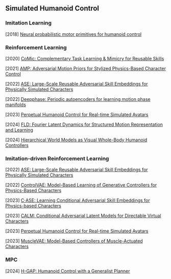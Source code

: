 ## Simulated Humanoid Control

### Imitation Learning

[2018] [Neural probabilistic motor primitives for humanoid control](https://arxiv.org/abs/1811.11711)



### Reinforcement Learning

[2020] [CoMic: Complementary Task Learning & Mimicry for Reusable Skills](https://proceedings.mlr.press/v119/hasenclever20a/hasenclever20a.pdf)

[2021] [AMP: Adversarial Motion Priors for Stylized Physics-Based Character Control](https://arxiv.org/abs/2104.02180)

[2022] [ASE: Large-Scale Reusable Adversarial Skill Embeddings for Physically Simulated Characters](https://arxiv.org/abs/2205.01906)

[2022] [Deepphase: Periodic autoencoders for learning motion phase manifolds](https://dl.acm.org/doi/abs/10.1145/3528223.3530178)

[2023] [Perpetual Humanoid Control for Real-time Simulated Avatars](https://arxiv.org/abs/2305.06456)

[2024] [FLD: Fourier Latent Dynamics for Structured Motion Representation and Learning](https://arxiv.org/abs/2402.13820)

[2024] [Hierarchical World Models as Visual Whole-Body Humanoid Controllers](https://arxiv.org/abs/2405.18418)



### Imitation-driven Reinforcement Learning

[2022]  [ASE: Large-Scale Reusable Adversarial Skill Embeddings for Physically Simulated Characters](https://arxiv.org/abs/2205.01906)

[2022] [ControlVAE: Model-Based Learning of Generative Controllers for Physics-Based Characters](https://arxiv.org/abs/2210.06063)

[2023] [C⋅ASE: Learning Conditional Adversarial Skill Embeddings for Physics-based Characters](https://arxiv.org/abs/2309.11351)

[2023] [CALM: Conditional Adversarial Latent Models for Directable Virtual Characters](https://arxiv.org/abs/2305.02195)

[2023] [Perpetual Humanoid Control for Real-time Simulated Avatars](https://arxiv.org/abs/2305.06456)

[2023] [MuscleVAE: Model-Based Controllers of Muscle-Actuated Characters](https://arxiv.org/abs/2312.07340)



### MPC

[2024] [H-GAP: Humanoid Control with a Generalist Planner](https://arxiv.org/abs/2312.02682)